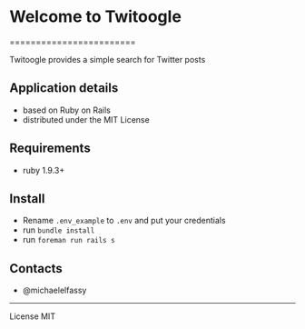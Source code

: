 # Welcome to Twitoogle
========================

Twitoogle provides a simple search for Twitter posts

## Application details

* based on Ruby on Rails
* distributed under the MIT License

## Requirements
* ruby 1.9.3+

## Install
* Rename `.env_example` to `.env` and put your credentials
* run `bundle install`
* run `foreman run rails s`

## Contacts
* @michaelelfassy
________________________

License MIT
